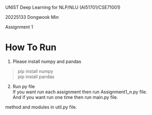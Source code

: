 UNIST Deep Learning for NLP/NLU (AI51701/CSE71001)  

20225133 Dongwook Min  

Assignment 1    

# How To Run
1. Please install numpy and pandas  

>pip install numpy  
>pip install pandas  


2. Run py file  
If you want run each assignment then run Assignment1_n.py file.  
And if you want run one time then run main.py file.  
  
  
method and modules in util.py file. 
